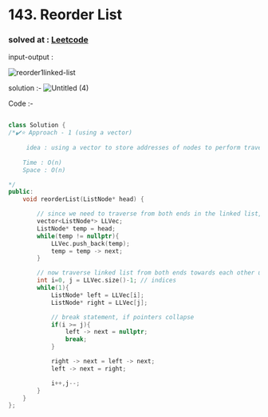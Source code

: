 # 143. Reorder List 

### solved at : [Leetcode](https://leetcode.com/problems/reorder-list/description/)



input-output : 

![reorder1linked-list](https://github.com/yashasviyadav1/DSA-Questions/assets/124666305/21290ab6-3674-4daa-b300-f76b73563608)

solution :- 
![Untitled (4)](https://github.com/yashasviyadav1/DSA-Questions/assets/124666305/b6db257a-c7b1-4a9a-a31e-3e23f890bd55)

Code :- 

```cpp

class Solution {
/*✔️⭐ Approach - 1 (using a vector)
    
     idea : using a vector to store addresses of nodes to perform travesal from both ends of a linked list
     
    Time : O(n)
    Space : O(n)

*/
public:
    void reorderList(ListNode* head) {

        // since we need to traverse from both ends in the linked list, so we can just store the address of nodes into a vector (traversal)
        vector<ListNode*> LLVec;
        ListNode* temp = head;
        while(temp != nullptr){
            LLVec.push_back(temp);
            temp = temp -> next;
        }

        // now traverse linked list from both ends towards each other using vector, and make sure to change links as asked in question
        int i=0, j = LLVec.size()-1; // indices
        while(1){
            ListNode* left = LLVec[i];
            ListNode* right = LLVec[j];

            // break statement, if pointers collapse
            if(i >= j){
                left -> next = nullptr;
                break;
            }

            right -> next = left -> next;
            left -> next = right;

            i++,j--;
        }
    }
};
```
